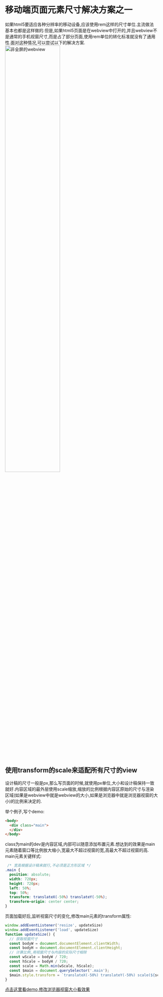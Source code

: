 # 移动端页面元素尺寸解决方案之一

如果html5要适应各种分辨率的移动设备,应该使用rem这样的尺寸单位.主流做法基本也都是这样做的.但是,如果html5页面是在webview中打开的,并且webview不是通常的手机视窗尺寸,而是占了部分页面,使用rem单位的转化标准就没有了通用性.面对这种情况,可以尝试以下的解决方案.
<img alt="非全屏的webview" src="https://zhangxuekang.github.io/src/blog/mobile-size-set/mobile-size.png" width="60%">
## 使用transform的scale来适配所有尺寸的view
设计稿的尺寸一般是px,那么写页面的时候,就使用px单位,大小和设计稿保持一致就好.内容区域的最外层使用scale缩放,缩放的比例根据内容区原始的尺寸与渲染区域(如果是webview中就是webview的大小,如果是浏览器中就是浏览器视窗的大小)的比例来决定的.

举个例子,写个demo:
```html
<body>
  <div class="main">
  </div>
</body>
```
class为main的dev是内容区域,内部可以随意添加布置元素.想达到的效果是main元素随着窗口等比例放大缩小,宽最大不超过视窗的宽,高最大不超过视窗的高.
main元素关键样式:
```css
 /* 宽高根据设计稿来就行,不必须是正方形区域 */
.main {
  position: absolute;
  width: 720px;
  height: 720px;
  left: 50%;
  top: 50%;
  transform: translateX(-50%) translateY(-50%);
  transform-origin: center center;
}
```
页面加载好后,监听视窗尺寸的变化,修改main元素的transform属性:
```js
window.addEventListener('resize', updateSize)
window.addEventListener('load', updateSize)
function updateSize() {
  // 获取视窗尺寸
  const bodyW = document.documentElement.clientWidth;
  const bodyH = document.documentElement.clientHeight;
  // 计算比例,用视窗尺寸与内容的实际尺寸相除
  const wScale = bodyW / 720;
  const hScale = bodyH / 720;
  const scale = Math.min(wScale, hScale);
  const $main = document.querySelector('.main');
  $main.style.transform = `translateX(-50%) translateY(-50%) scale(${scale})`;
}
```
[点击这里看demo,修改浏览器视窗大小看效果](https://zhangxuekang.github.io/src/blog/mobile-size-set/hedgehog.html)


